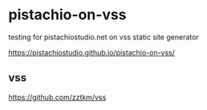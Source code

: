 # pistachio-on-vss

testing for pistachiostudio.net on vss static site generator

https://pistachiostudio.github.io/pistachio-on-vss/

## vss

https://github.com/zztkm/vss
